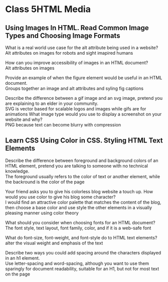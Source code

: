 # Class 5HTML Media

## Using Images In HTML. Read Common Image Types and Choosing Image Formats

What is a real world use case for the alt attribute being used in a website?  
Alt attributes on images for robots and sight imapired humans 

How can you improve accessibility of images in an HTML document?  
Alt attributes on images 

Provide an example of when the figure element would be useful in an HTML document.  
Groups together an image and alt attributes and syling fig captions 

Describe the difference between a gif image and an svg image, pretend you are explaining to an elder in your community.  
SVG is vector based for scalable logos and images while gifs are for animations
What image type would you use to display a screenshot on your website and why?  
PNG because text can become blurry with compression 

## Learn CSS Using Color in CSS. Styling HTML Text Elements

Describe the difference between foreground and background colors of an HTML element, pretend you are talking to someone with no technical knowledge.  
The foreground usually refers to the color of text or another element, while the backround is the color of the page 

Your friend asks you to give his colorless blog website a touch up. How would you use color to give his blog some character?  
I would find an attractive color palette that matches the content of the blog, then choose a base color and use style the other elements in a visually pleasing manner using color theory  

What should you consider when choosing fonts for an HTML document?  
The font style, text layout, font family, color, and if it is a web-safe font 

What do font-size, font-weight, and font-style do to HTML text elements?  
alter the visual weight and emphasis of the text 

Describe two ways you could add spacing around the characters displayed in an h1 element.  
Use letter-spacing and word-spacing, although you want to use them sparingly for document readability, suitable for an H1, but not for most text on the page
